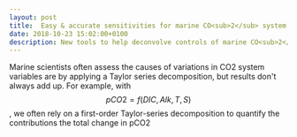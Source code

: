 ```yaml
---
layout: post
title:  Easy & accurate sensitivities for marine CO<sub>2</sub> system
date: 2018-10-23 15:02:00+0100
description: New tools to help deconvolve controls of marine CO<sub>2</sub> variables
---
```


Marine scientists often assess the causes of variations
in CO2 system variables are by applying a
Taylor series decomposition, but results don't always add up. For
example, with $$pCO2 = f(DIC, Alk, T, S)$$, we often rely on a
first-order Taylor-series decomposition to quantify the
contributions the total change in pCO2 

